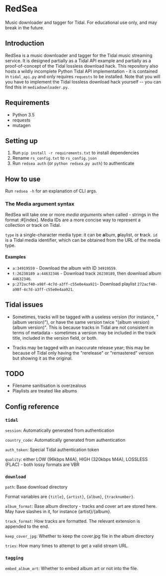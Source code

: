 RedSea
======
Music downloader and tagger for Tidal. For educational use only, and may break in the future.

Introduction
------------
RedSea is a music downloader and tagger for the Tidal music streaming service. It is designed partially as a Tidal API example and partially as a proof-of-concept of the Tidal
lossless download hack. This repository also hosts a wildly incomplete Python Tidal API implementation - it is contained in `tidal_api.py` and only requires `requests` to be
installed. Note that you will you have to implement the Tidal lossless download hack yourself -- you can find this in `mediadownloader.py`.

Requirements
------------
* Python 3.5
* requests
* mutagen

Setting up
----------
1. Run `pip install -r requirements.txt` to install dependencies
2. Rename  `rs_config.txt` to `rs_config.json`
3. Run `redsea auth` (or `python redsea.py auth`) to authenticate

How to use
----------
Run `redsea -h` for an explanation of CLI args.

### The Media argument syntax
RedSea will take one or more *media arguments* when called - strings in the format <type>:<id>#[index]. Media IDs are a more concise way to represent a collection or track on Tidal.

`type` is a single-character media type: it can be **a**lbum, **p**laylist, or **t**rack.
`id` is a Tidal media identifier, which can be obtained from the URL of the media type.

#### Examples
* `a:34919559` - Download the album with ID `34919559`.
* `t:26230189 a:44632346` - Download track `26230189`, then download album `44632346`.
* `p:272acf40-a98f-4c7d-a3ff-c55e0e4aa921`- Download playlist `272acf40-a98f-4c7d-a3ff-c55e0e4aa921`.

Tidal issues
------------
* Sometimes, tracks will be tagged with a useless version (for instance, "(album version)"), or have the same version twice "(album version)(album version)". This is because tracks in
    Tidal are not consistent in terms of metadata - sometimes a version may be included in the track title, included in the version field, or both.
    
* Tracks may be tagged with an inaccurate release year; this may be because of Tidal only having the "rerelease" or "remastered" version but showing it as the original.

TODO
----
* Filename sanitisation is overzealous
* Playlists are treated like albums

Config reference
----------------
### `tidal`

`session`: Automatically generated from authentication

`country_code`: Automatically generated from authentication

`auth_token`: Special Tidal authentication token

`quality`: either LOW (96kbps M4A), HIGH (320kbps M4A), LOSSLESS (FLAC) - both lossy formats are VBR

### `download`

`path`: Base download directory

Format variables are `{title}`, `{artist}`, `{album}`, `{tracknumber}`.

`album_format`: Base album directory - tracks and cover art are stored here. May have slashes in it, for instance {artist}/{album}.

`track_format`: How tracks are formatted. The relevant extension is appended to the end.

`keep_cover_jpg`: Whether to keep the cover.jpg file in the album directory

`tries`: How many times to attempt to get a valid stream URL.

### `tagging`

`embed_album_art`: Whether to embed album art or not into the file.